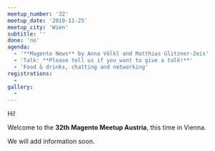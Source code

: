 ```yaml
---
meetup_number: '32'
meetup_date: '2019-11-25'
meetup_city: 'Wien'
subtitle: ''
done: 'no'
agenda:
  - '**Magento News** by Anna Völkl and Matthias Glitzner-Zeis'
  - 'Talk: **Please tell us if you want to give a talk!**'
  - 'Food & drinks, chatting and networking'
registrations:
  - 
gallery:
  - 
---
```


Hi!

Welcome to the **32th Magento Meetup Austria**, this time in Vienna.

We will add information soon.
